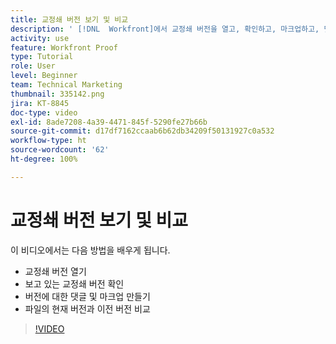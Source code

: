 ```yaml
---
title: 교정쇄 버전 보기 및 비교
description: ' [!DNL  Workfront]에서 교정쇄 버전을 열고, 확인하고, 마크업하고, 댓글을 달고, 비교하는 방법에 대해 알아봅니다.'
activity: use
feature: Workfront Proof
type: Tutorial
role: User
level: Beginner
team: Technical Marketing
thumbnail: 335142.png
jira: KT-8845
doc-type: video
exl-id: 8ade7208-4a39-4471-845f-5290fe27b66b
source-git-commit: d17df7162ccaab6b62db34209f50131927c0a532
workflow-type: ht
source-wordcount: '62'
ht-degree: 100%

---
```


# 교정쇄 버전 보기 및 비교

이 비디오에서는 다음 방법을 배우게 됩니다.

* 교정쇄 버전 열기
* 보고 있는 교정쇄 버전 확인
* 버전에 대한 댓글 및 마크업 만들기
* 파일의 현재 버전과 이전 버전 비교

>[!VIDEO](https://video.tv.adobe.com/v/3446903/?quality=12&learn=on&enablevpops&captions=kor)

<!--
## Learn more
* Compare proofs
-->

